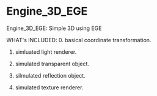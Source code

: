 # Engine_3D_EGE
Engine_3D_EGE: Simple 3D using EGE

WHAT's INCLUDED:
0. basical coordinate transformation.

1. simluated light renderer.

2. simulated transparent object.

3. silmulated reflection object.

4. simulated texture renderer.